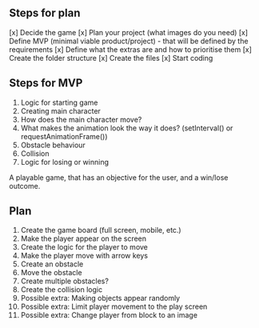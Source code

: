 ## Steps for plan

[x] Decide the game
[x] Plan your project (what images do you need)
[x] Define MVP (minimal viable product/project) - that will be defined by the requirements
[x] Define what the extras are and how to prioritise them
[x] Create the folder structure
[x] Create the files
[x] Start coding

## Steps for MVP

1. Logic for starting game
2. Creating main character
3. How does the main character move?
4. What makes the animation look the way it does? (setInterval() or requestAnimationFrame())
5. Obstacle behaviour
6. Collision
7. Logic for losing or winning

A playable game, that has an objective for the user, and a win/lose outcome.

## Plan

1. Create the game board (full screen, mobile, etc.)
2. Make the player appear on the screen
3. Create the logic for the player to move
4. Make the player move with arrow keys
5. Create an obstacle
6. Move the obstacle
7. Create multiple obstacles?
8. Create the collision logic
9. Possible extra: Making objects appear randomly
10. Possible extra: Limit player movement to the play screen
11. Possible extra: Change player from block to an image
